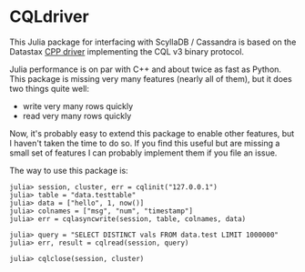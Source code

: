 # CQLdriver
This Julia package for interfacing with ScyllaDB / Cassandra is based on the Datastax [CPP driver](http://datastax.github.io/cpp-driver/) implementing the CQL v3 binary protocol. 

Julia performance is on par with C++ and about twice as fast as Python. This package is missing very many features (nearly all of them), but it does two things quite well:

 - write very many rows quickly
 - read very many rows quickly

Now, it's probably easy to extend this package to enable other features, but I haven't taken the time to do so. If you find this useful but are missing a small set of features I can probably implement them if you file an issue.

The way to use this package is:
```
julia> session, cluster, err = cqlinit("127.0.0.1")
julia> table = "data.testtable"
julia> data = ["hello", 1, now()]
julia> colnames = ["msg", "num", "timestamp"]
julia> err = cqlasyncwrite(session, table, colnames, data)

julia> query = "SELECT DISTINCT vals FROM data.test LIMIT 1000000"
julia> err, result = cqlread(session, query)

julia> cqlclose(session, cluster)
```
